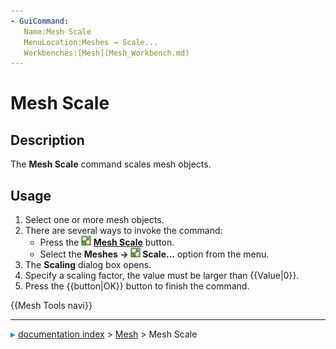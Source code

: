 ```yaml
---
- GuiCommand:
   Name:Mesh Scale
   MenuLocation:Meshes → Scale...
   Workbenches:[Mesh](Mesh_Workbench.md)
---
```


# Mesh Scale

## Description

The **Mesh Scale** command scales mesh objects.

## Usage

1.  Select one or more mesh objects.
2.  There are several ways to invoke the command:
    -   Press the **<img src="images/Mesh_Scale.svg" width=16px> [Mesh Scale](Mesh_Scale.md)** button.
    -   Select the **Meshes → <img src="images/Mesh_Scale.svg" width=16px> Scale...** option from the menu.
3.  The **Scaling** dialog box opens.
4.  Specify a scaling factor, the value must be larger than {{Value|0}}.
5.  Press the {{button|OK}} button to finish the command.




 {{Mesh Tools navi}}



---
![](images/Right_arrow.png) [documentation index](../README.md) > [Mesh](Mesh_Workbench.md) > Mesh Scale
